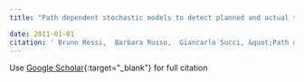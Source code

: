 ```yaml
---
title: "Path dependent stochastic models to detect planned and actual technology use: A case study of OpenOffice"

date: 2011-01-01
citation: ' Bruno Rossi,  Barbara Russo,  Giancarlo Succi, &quot;Path dependent stochastic models to detect planned and actual technology use: A case study of OpenOffice.&quot;, 2011.'
---
```

Use [Google Scholar](https://scholar.google.com/scholar?q=Path+dependent+stochastic+models+to+detect+planned+and+actual+technology+use:+A+case+study+of+OpenOffice){:target="_blank"} for full citation